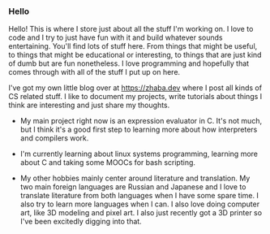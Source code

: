 ### Hello

Hello!  This is where I store just about all the stuff I'm working on.  I love to code and I try to just have fun with it and build whatever sounds entertaining.
You'll find lots of stuff here.  From things that might be useful, to things that might be educational or interesting, to things that are just kind of dumb but
are fun nonetheless.  I love programming and hopefully that comes through with all of the stuff I put up on here.  

I've got my own little blog over at https://zhaba.dev where I post all kinds of CS related stuff. I like to document my projects, write tutorials about things I 
think are interesting and just share my thoughts.  

- My main project right now is an expression evaluator in C.  It's not much, but I think it's a good first step to learning more about how 
  interpreters and compilers work. 
  
- I'm currently learning about linux systems programming, learning more about C and taking some MOOCs for bash scripting.  
  
- My other hobbies mainly center around literature and translation.  My two main foreign languages are Russian and Japanese and I love to translate 
  literature from both languages when I have some spare time.  I also try to learn more languages when I can.  I also love doing computer art, like 3D modeling 
  and pixel art.  I also just recently got a 3D printer so I've been excitedly digging into that.

<!--
**kmg731/kmg731** is a ✨ _special_ ✨ repository because its `README.md` (this file) appears on your GitHub profile.

Here are some ideas to get you started:

- 🔭 I’m currently working on ...
- 🌱 I’m currently learning ...
- 👯 I’m looking to collaborate on ...
- 🤔 I’m looking for help with ...
- 💬 Ask me about ...
- 📫 How to reach me: ...
- 😄 Pronouns: ...
- ⚡ Fun fact: ...
-->
